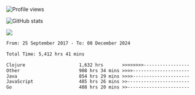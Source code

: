![Profile views](https://komarev.com/ghpvc/?username=liuchong)

![GitHub stats](https://github-readme-stats.vercel.app/api?username=liuchong&show_icons=true)

<img src="https://cr-skills-chart-widget.azurewebsites.net/api/api?username=liuchong&skills=C,C%2B%2B,C%23,Clojure,Java,JavaScript,TypeScript,Python,Go,Rust&show-other-skills=true"/>

<!--START_SECTION:waka-->

```txt
From: 25 September 2017 - To: 08 December 2024

Total Time: 5,412 hrs 41 mins

Clojure                    1,632 hrs       >>>>>>>>-----------------   30.15 %
Other                      908 hrs 34 mins >>>>---------------------   16.79 %
Java                       854 hrs 29 mins >>>>---------------------   15.79 %
JavaScript                 485 hrs 26 mins >>-----------------------   08.97 %
Go                         408 hrs 20 mins >>-----------------------   07.54 %
```

<!--END_SECTION:waka-->
